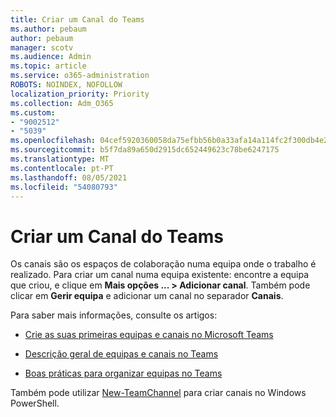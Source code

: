 ```yaml
---
title: Criar um Canal do Teams
ms.author: pebaum
author: pebaum
manager: scotv
ms.audience: Admin
ms.topic: article
ms.service: o365-administration
ROBOTS: NOINDEX, NOFOLLOW
localization_priority: Priority
ms.collection: Adm_O365
ms.custom:
- "9002512"
- "5039"
ms.openlocfilehash: 04cef5920360058da75efbb56b0a33afa14a114fc2f300db4e26cdd8eef1aee2
ms.sourcegitcommit: b5f7da89a650d2915dc652449623c78be6247175
ms.translationtype: MT
ms.contentlocale: pt-PT
ms.lasthandoff: 08/05/2021
ms.locfileid: "54080793"
---
```

# <a name="create-a-teams-channel"></a>Criar um Canal do Teams

Os canais são os espaços de colaboração numa equipa onde o trabalho é realizado. Para criar um canal numa equipa existente: encontre a equipa que criou, e clique em **Mais opções ... > Adicionar canal**. Também pode clicar em **Gerir equipa** e adicionar um canal no separador **Canais**.

Para saber mais informações, consulte os artigos:

- [Crie as suas primeiras equipas e canais no Microsoft Teams](https://docs.microsoft.com/MicrosoftTeams/get-started-with-teams-create-your-first-teams-and-channels)

- [Descrição geral de equipas e canais no Teams](https://docs.microsoft.com/microsoftteams/teams-channels-overview)

- [Boas práticas para organizar equipas no Teams](https://docs.microsoft.com/MicrosoftTeams/best-practices-organizing)

Também pode utilizar [New-TeamChannel](https://docs.microsoft.com/powershell/module/teams/new-teamchannel?view=teams-ps) para criar canais no Windows PowerShell. 
